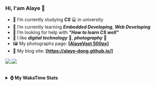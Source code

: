 ### Hi, **I'am Alaye** 👋

- 📖 I’m currently studying ***CS*** 💻 in university
- 🌱 I’m currently learning ***Embedded Developing***, ***Web Developing***
- 🤔 I’m looking for help with ***"How to learn CS well"***
- 🤩 I like ***digital technology*** 📱, ***photography*** 📸
- 🖼️ My photographs page: **[[AlayeVast 500px](https://500px.com.cn/AlayeVast)]**
- 📰 My blog site: **[https://alaye-dong.github.io/]**

<!--
[![Alaye's GitHub stats](https://github-readme-stats.vercel.app/api?username=Alaye-Dong&custom_title=Alaye%20Dong`s%20GitHub%20stats&show_icons=true&rank_icon=percentile&theme=transparent&include_all_commits=true&count_private=true)](https://github.com/anuraghazra/github-readme-stats) 
[![Top Langs](https://github-readme-stats.vercel.app/api/top-langs/?username=Alaye-Dong\&layout=compact&theme=transparent)](https://github.com/anuraghazra/github-readme-stats)
-->
<a href="https://github.com/anuraghazra/github-readme-stats">
  <img height=200 align="center" src="https://github-readme-stats.vercel.app/api?username=Alaye-Dong&custom_title=Alaye%20Dong`s%20GitHub%20stats&show_icons=true&rank_icon=percentile&theme=transparent&include_all_commits=true&count_private=true" />
</a>
<a href="https://github.com/anuraghazra/convoychat">
  <img height=200 align="center" src="https://github-readme-stats.vercel.app/api/top-langs/?username=Alaye-Dong&layout=compact&theme=transparent&include_all_commits=true&count_private=true&langs_count=8&card_width=300" />
</a>

<br />
<br />

<div style="display:none"> 
  <img src="https://visitor-badge.laobi.icu/badge?page_id=Alaye-Dong.Alaye-Dong"/>
</div>
<br />

<details>	
  <summary><b> ⌚ My WakaTime Stats </b></summary>

<br />

<!--START_SECTION:waka-->
![Code Time](http://img.shields.io/badge/Code%20Time-125%20hrs%2042%20mins-blue)

![Profile Views](http://img.shields.io/badge/Profile%20Views-4-blue)

![Lines of code](https://img.shields.io/badge/From%20Hello%20World%20I%27ve%20Written-770.3%20thousand%20lines%20of%20code-blue)

**🐱 My GitHub Data** 

> 📦 42.3 kB Used in GitHub's Storage 
 > 
> 🚫 Not Opted to Hire
 > 
> 📜 11 Public Repositories 
 > 
> 🔑 4 Private Repositories 
 > 
**I'm a Night 🦉** 

```text
🌞 Morning                47 commits          █░░░░░░░░░░░░░░░░░░░░░░░░   05.22 % 
🌆 Daytime                324 commits         █████████░░░░░░░░░░░░░░░░   36.00 % 
🌃 Evening                335 commits         █████████░░░░░░░░░░░░░░░░   37.22 % 
🌙 Night                  194 commits         █████░░░░░░░░░░░░░░░░░░░░   21.56 % 
```
📅 **I'm Most Productive on Sunday** 

```text
Monday                   130 commits         ████░░░░░░░░░░░░░░░░░░░░░   14.44 % 
Tuesday                  111 commits         ███░░░░░░░░░░░░░░░░░░░░░░   12.33 % 
Wednesday                100 commits         ███░░░░░░░░░░░░░░░░░░░░░░   11.11 % 
Thursday                 120 commits         ███░░░░░░░░░░░░░░░░░░░░░░   13.33 % 
Friday                   113 commits         ███░░░░░░░░░░░░░░░░░░░░░░   12.56 % 
Saturday                 115 commits         ███░░░░░░░░░░░░░░░░░░░░░░   12.78 % 
Sunday                   211 commits         ██████░░░░░░░░░░░░░░░░░░░   23.44 % 
```


📊 **This Week I Spent My Time On** 

```text
💬 Programming Languages: 
Markdown                 9 hrs 54 mins       ██████████░░░░░░░░░░░░░░░   39.77 % 
TypeScript               9 hrs 16 mins       █████████░░░░░░░░░░░░░░░░   37.22 % 
Vue.js                   57 mins             █░░░░░░░░░░░░░░░░░░░░░░░░   03.82 % 
HTML                     54 mins             █░░░░░░░░░░░░░░░░░░░░░░░░   03.64 % 
Python                   51 mins             █░░░░░░░░░░░░░░░░░░░░░░░░   03.44 % 

🔥 Editors: 
VS Code                  24 hrs 7 mins       ████████████████████████░   96.80 % 
IntelliJ IDEA            47 mins             █░░░░░░░░░░░░░░░░░░░░░░░░   03.20 % 
PyCharm                  0 secs              ░░░░░░░░░░░░░░░░░░░░░░░░░   00.00 % 

🐱‍💻 Projects: 
JXUT-BST-IO-VitePress-For17 hrs 21 mins      █████████████████░░░░░░░░   69.64 % 
JXUT-BST-IO-VitePress    2 hrs 35 mins       ███░░░░░░░░░░░░░░░░░░░░░░   10.42 % 
JXUT-BST-IO              1 hr 9 mins         █░░░░░░░░░░░░░░░░░░░░░░░░   04.65 % 
vue3_admin_template      58 mins             █░░░░░░░░░░░░░░░░░░░░░░░░   03.94 % 
FrontEnd_Class           54 mins             █░░░░░░░░░░░░░░░░░░░░░░░░   03.64 % 
```

**I Mostly Code in C** 

```text
C                        7 repos             ███████████░░░░░░░░░░░░░░   43.75 % 
TypeScript               3 repos             █████░░░░░░░░░░░░░░░░░░░░   18.75 % 
C++                      2 repos             ███░░░░░░░░░░░░░░░░░░░░░░   12.50 % 
SCSS                     1 repo              ██░░░░░░░░░░░░░░░░░░░░░░░   06.25 % 
Python                   1 repo              ██░░░░░░░░░░░░░░░░░░░░░░░   06.25 % 
```



**Timeline**

![Lines of Code chart](https://raw.githubusercontent.com/Alaye-Dong/Alaye-Dong/main/assets/bar_graph.png)


 Last Updated on 21/10/2024 18:45:57 UTC
<!--END_SECTION:waka-->

</details>
